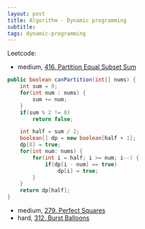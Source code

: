 ```yaml
---
layout: post
title: Algorithm - Dynamic programming
subtitle:
tags: dynamic-programming
---
```


Leetcode:
* medium, [416. Partition Equal Subset Sum](https://leetcode.com/problems/partition-equal-subset-sum/)

```java
public boolean canPartition(int[] nums) {
    int sum = 0;
    for(int num : nums) {
        sum += num;
    }
    if(sum % 2 != 0)
        return false;

    int half = sum / 2;
    boolean[] dp = new boolean[half + 1];
    dp[0] = true;
    for(int num: nums) {
        for(int i = half; i >= num; i--) {
            if(dp[i - num] == true)
                dp[i] = true;
        }
    }
    return dp[half];
}
```
* medium, [279. Perfect Squares](https://leetcode.com/problems/perfect-squares/)
* hard, [312. Burst Balloons](https://leetcode.com/problems/burst-balloons/submissions/)
